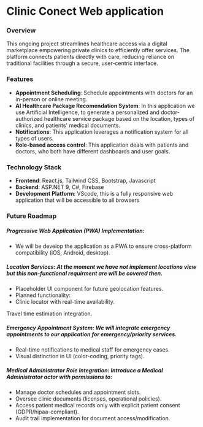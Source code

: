 # Clinic Conect Web application

### Overview

This ongoing project streamlines healthcare access via a digital marketplace empowering private clinics to efficiently offer services. The platform connects patients directly with care, reducing reliance on traditional facilities through a secure, user-centric interface.

### Features

- **Appointment Scheduling**: Schedule appointments with doctors for an in-person or online meeting.
- **AI Healthcare Package Recomendation System**: In this application we use Artificial Intelligence, to generate a personalized and doctor-authorized healthcare service package based on the location, types of clinics, and patients' medical documents.
- **Notifications**: This application leverages a notification system for all types of users.
- **Role-based access control**: This application deals with patients and doctors, who both have different dashboards and user goals.

### Technology Stack

- **Frontend**: React.js, Tailwind CSS, Bootstrap, Javascript
- **Backend**: ASP.NET 9, C#, Firebase
- **Development Platform**: VScode, this is a fully responsive web application that will be accessible to all browsers

### Future Roadmap

##### **Progressive Web Application (PWA) Implementation**: 
- We will be develop the application as a PWA to ensure cross-platform compatibility (iOS, Android, desktop).

##### **Location Services**: At the moment we have not implement locations view but this non-functional requirment are will be covered then.
- Placeholder UI component for future geolocation features.
- Planned functionality:
- Clinic locator with real-time availability.

Travel time estimation integration.

##### **Emergency Appointment System**: We will integrate emergency appointments to our application for emergency/priority services.
- Real-time notifications to medical staff for emergency cases.
- Visual distinction in UI (color-coding, priority tags).

##### **Medical Administrator Role Integration**: Introduce a Medical Administrator actor with permissions to:
- Manage doctor schedules and appointment slots.
- Oversee clinic documents (licenses, operational policies).
- Access patient medical records only with explicit patient consent (GDPR/hipaa-compliant).
- Audit trail implementation for document access/modification.